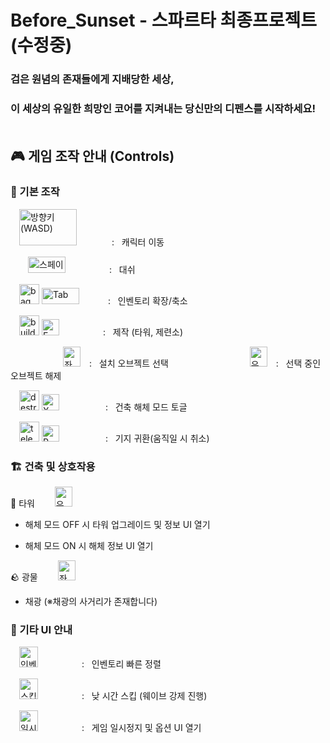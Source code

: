 # Before_Sunset - 스파르타 최종프로젝트(수정중)
### **검은 원념의 존재들**에게 지배당한 세상,<br>
### 이 세상의 **유일한 희망인 코어**를 지켜내는 당신만의 **디펜스**를 시작하세요!<br><br>
## 🎮 게임 조작 안내 (Controls)

### 🔼 기본 조작  
&emsp;<img width="92" height="58" alt="방향키(WASD)" src="https://github.com/user-attachments/assets/8f62f56d-7176-4aa7-8375-8f4b82b6e2ce" />&emsp;&emsp;&emsp;&emsp;:&nbsp;&nbsp;&nbsp;캐릭터 이동


&emsp;&emsp;<img width="60" height="26" alt="스페이스" src="https://github.com/user-attachments/assets/687acba1-fb02-497b-86a7-fe54123d7d74" />&emsp;&emsp;&emsp;&emsp;&emsp;:&nbsp;&nbsp;&nbsp;대쉬<br>


&emsp;<img width="32" height="32" alt="bag" src="https://github.com/user-attachments/assets/f042adb5-48d1-48e3-89ec-f984ee402794" />&nbsp;<img width="60" height="26" alt="Tab" src="https://github.com/user-attachments/assets/3a432868-e9bb-4d36-b097-1afcd00e7c53" />   &emsp;&emsp;&emsp;:&nbsp;&nbsp;&nbsp;인벤토리 확장/축소<br>


&emsp;<img width="32" height="32" alt="build" src="https://github.com/user-attachments/assets/f0d3c59c-c4bb-4cf8-9b34-69eed995a5f1" />&nbsp;<img width="28" height="26" alt="E" src="https://github.com/user-attachments/assets/2e8293f8-67d5-4829-81d5-a9cad26093ed" />&emsp;&emsp;&emsp;&emsp;&emsp;:&nbsp;&nbsp;&nbsp;제작 (타워, 제련소)<br>

&emsp;&emsp;&emsp;&emsp;&emsp;&emsp;<img width="28" height="32" alt="좌클릭" src="https://github.com/user-attachments/assets/3d217fa0-3dac-4a49-94ac-bc0e96d36d1b" />&emsp;:&nbsp;&nbsp;&nbsp;설치 오브젝트 선택&emsp;&emsp;&emsp;
&emsp;&emsp;&emsp;&emsp;&emsp;&emsp;<img width="28" height="32" alt="우클릭" src="https://github.com/user-attachments/assets/6fad2dd2-4983-4201-b54e-21550f58bd0a" />&emsp;:&nbsp;&nbsp;&nbsp;선택 중인 오브젝트 해제 


&emsp;<img width="32" height="32" alt="destroy_on" src="https://github.com/user-attachments/assets/997f7f6f-7016-4460-ba52-03409c641bfa" />&nbsp;<img width="28" height="26" alt="X" src="https://github.com/user-attachments/assets/9ce81a79-5d88-49a4-8326-78fcd2405fa8" />
&emsp;&emsp;&emsp;&emsp;&emsp;:&nbsp;&nbsp;&nbsp;건축 해체 모드 토글<br>




&emsp;<img width="32" height="32" alt="teleport" src="https://github.com/user-attachments/assets/2ac06f12-964b-41c1-a491-b190f79645c9" />&nbsp;<img width="28" height="26" alt="R" src="https://github.com/user-attachments/assets/ac595998-7f7f-47bf-934b-d53f69d9388f" /> &emsp;&emsp;&emsp;&emsp;&emsp;:&nbsp;&nbsp;&nbsp;기지 귀환(움직일 시 취소)

### 🏗️ 건축 및 상호작용 
🏰 타워&emsp;&emsp;
  <img width="28" height="32" alt="우클릭" src="https://github.com/user-attachments/assets/6fad2dd2-4983-4201-b54e-21550f58bd0a" />
  - 해체 모드 OFF 시 타워 업그레이드 및 정보 UI 열기
 
  - 해체 모드 ON 시 해체 정보 UI 열기

🪨 광물&emsp;&emsp;
  <img width="28" height="32" alt="좌클릭" src="https://github.com/user-attachments/assets/3d217fa0-3dac-4a49-94ac-bc0e96d36d1b" />
  - 채광 (※채광의 사거리가 존재합니다)
### 🧭 기타 UI 안내

&emsp;<img width="30" height="33" alt="인벤정렬" src="https://github.com/user-attachments/assets/e81c139c-d56e-44fc-bee1-1a349f44b74a" />&emsp;&emsp;&emsp;&emsp;&emsp;:&nbsp;&nbsp;&nbsp;인벤토리 빠른 정렬

&emsp;<img width="30" height="33" alt="스킵" src="https://github.com/user-attachments/assets/82b2faea-f944-4590-9e70-6318c41c5bf9" />&emsp;&emsp;&emsp;&emsp;&emsp;:&nbsp;&nbsp;&nbsp;낮 시간 스킵 (웨이브 강제 진행)

&emsp;<img width="30" height="33" alt="일시정지" src="https://github.com/user-attachments/assets/767461e9-c587-4c72-bd04-21b149538f29" />&emsp;&emsp;&emsp;&emsp;&emsp;:&nbsp;&nbsp;&nbsp;게임 일시정지 및 옵션 UI 열기
